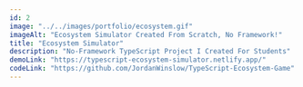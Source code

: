 ```yaml
---
id: 2
image: "../../images/portfolio/ecosystem.gif"
imageAlt: "Ecosystem Simulator Created From Scratch, No Framework!"
title: "Ecosystem Simulator"
description: "No-Framework TypeScript Project I Created For Students"
demoLink: "https://typescript-ecosystem-simulator.netlify.app/"
codeLink: "https://github.com/JordanWinslow/TypeScript-Ecosystem-Game"
---
```

